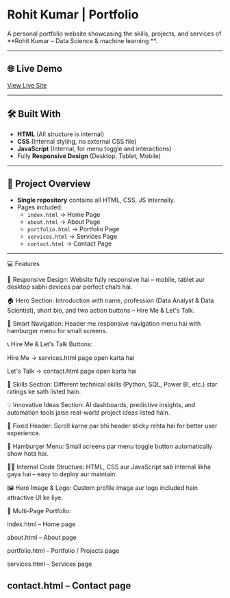 # Rohit Kumar | Portfolio

A personal portfolio website showcasing the skills, projects, and services of **Rohit Kumar – Data Science  &  machine learning **.

---

## 🌐 Live Demo
[View Live Site](https://portfoliorohit049.netlify.app/)

---

## 🛠️ Built With
- **HTML** (All structure is internal)  
- **CSS** (Internal styling, no external CSS file)  
- **JavaScript** (Internal, for menu toggle and interactions)  
- Fully **Responsive Design** (Desktop, Tablet, Mobile)

---

## 📂 Project Overview
- **Single repository** contains all HTML, CSS, JS internally.
- Pages included:
  - `index.html` → Home Page  
  - `about.html` → About Page  
  - `portfolio.html` → Portfolio Page  
  - `services.html` → Services Page  
  - `contact.html` → Contact Page  



---

💻 Features

🌟 Responsive Design: Website fully responsive hai – mobile, tablet aur desktop sabhi devices par perfect chalti hai.

🏠 Hero Section: Introduction with name, profession (Data Analyst & Data Scientist), short bio, and two action buttons – Hire Me & Let's Talk.

🔗 Smart Navigation: Header me responsive navigation menu hai with hamburger menu for small screens.

📞 Hire Me & Let's Talk Buttons:

Hire Me → services.html page open karta hai

Let's Talk → contact.html page open karta hai

🧠 Skills Section: Different technical skills (Python, SQL, Power BI, etc.) star ratings ke sath listed hain.

💡 Innovative Ideas Section: AI dashboards, predictive insights, and automation tools jaise real-world project ideas listed hain.

📜 Fixed Header: Scroll karne par bhi header sticky rehta hai for better user experience.

📱 Hamburger Menu: Small screens par menu toggle button automatically show hota hai.

🧑‍💻 Internal Code Structure: HTML, CSS aur JavaScript sab internal likha gaya hai – easy to deploy aur maintain.

🖼️ Hero Image & Logo: Custom profile image aur logo included hain attractive UI ke liye.

📂 Multi-Page Portfolio:

index.html – Home page

about.html – About page

portfolio.html – Portfolio / Projects page

services.html – Services page

contact.html – Contact page
---

